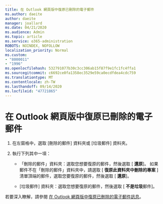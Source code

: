 ```yaml
---
title: 在 Outlook 網頁版中復原已刪除的電子郵件
ms.author: daeite
author: daeite
manager: joallard
ms.date: 04/21/2020
ms.audience: Admin
ms.topic: article
ms.service: o365-administration
ROBOTS: NOINDEX, NOFOLLOW
localization_priority: Normal
ms.custom:
- "8000011"
- "1996"
ms.openlocfilehash: 532791077b30c3cc306ab15f87f9e1fc1fc4ffa1
ms.sourcegitcommit: c6692ce0fa1358ec3529e59ca0ecdfdea4cdc759
ms.translationtype: MT
ms.contentlocale: zh-TW
ms.lasthandoff: 09/14/2020
ms.locfileid: "47721865"
---
```

# <a name="recover-deleted-email-in-outlook-on-the-web"></a>在 Outlook 網頁版中復原已刪除的電子郵件

1. 在左窗格中，選取 [刪除的郵件] 資料夾或 [垃圾郵件] 資料夾。

2. 執行下列其中一項：

    - 「刪除的郵件」資料夾：選取您想要復原的郵件，然後選取 [ **還原**]。 如果郵件不在「刪除的郵件」資料夾中，請選取 [ **復原此資料夾中刪除的專案** ] 清單頂端的郵件，選取您要復原的郵件，然後選取 [ **還原**]。

    - [垃圾郵件] 資料夾：選取您想要復原的郵件，然後選取 [ **不是垃圾**郵件]。

若要深入瞭解，請參閱 [在 Outlook 網頁版中復原已刪除的電子郵件訊息](https://support.office.com/article/a8ca78ac-4721-4066-95dd-571842e9fb11)。
